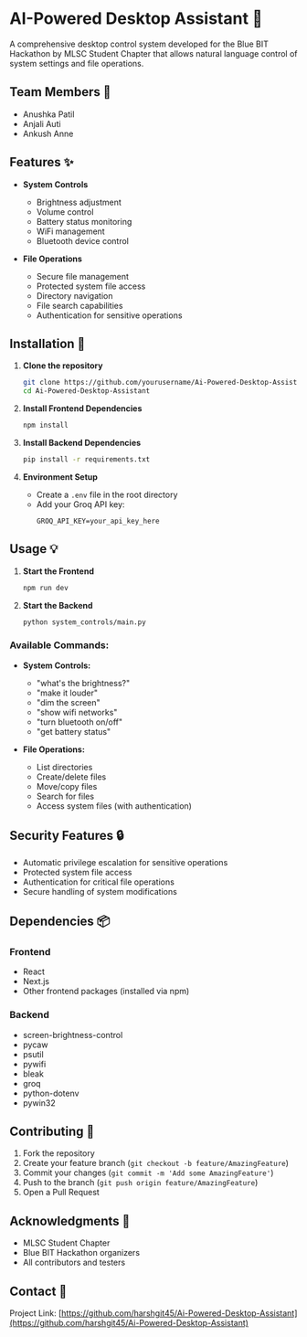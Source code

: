 # AI-Powered Desktop Assistant 🤖

A comprehensive desktop control system developed for the Blue BIT Hackathon by MLSC Student Chapter that allows natural language control of system settings and file operations.

## Team Members 👥

- Anushka Patil
- Anjali Auti
- Ankush Anne

## Features ✨

- **System Controls**
  - Brightness adjustment
  - Volume control
  - Battery status monitoring
  - WiFi management
  - Bluetooth device control

- **File Operations**
  - Secure file management
  - Protected system file access
  - Directory navigation
  - File search capabilities
  - Authentication for sensitive operations

## Installation 🚀

1. **Clone the repository**
   ```bash
   git clone https://github.com/yourusername/Ai-Powered-Desktop-Assistant.git
   cd Ai-Powered-Desktop-Assistant
   ```

2. **Install Frontend Dependencies**
   ```bash
   npm install
   ```

3. **Install Backend Dependencies**
   ```bash
   pip install -r requirements.txt
   ```

4. **Environment Setup**
   - Create a `.env` file in the root directory
   - Add your Groq API key:
     ```
     GROQ_API_KEY=your_api_key_here
     ```

## Usage 💡

1. **Start the Frontend**
   ```bash
   npm run dev
   ```

2. **Start the Backend**
   ```bash
   python system_controls/main.py
   ```

### Available Commands:

- **System Controls:**
  - "what's the brightness?"
  - "make it louder"
  - "dim the screen"
  - "show wifi networks"
  - "turn bluetooth on/off"
  - "get battery status"

- **File Operations:**
  - List directories
  - Create/delete files
  - Move/copy files
  - Search for files
  - Access system files (with authentication)

## Security Features 🔒

- Automatic privilege escalation for sensitive operations
- Protected system file access
- Authentication for critical file operations
- Secure handling of system modifications

## Dependencies 📦

### Frontend
- React
- Next.js
- Other frontend packages (installed via npm)

### Backend
- screen-brightness-control
- pycaw
- psutil
- pywifi
- bleak
- groq
- python-dotenv
- pywin32

## Contributing 🤝

1. Fork the repository
2. Create your feature branch (`git checkout -b feature/AmazingFeature`)
3. Commit your changes (`git commit -m 'Add some AmazingFeature'`)
4. Push to the branch (`git push origin feature/AmazingFeature`)
5. Open a Pull Request

## Acknowledgments 👏

- MLSC Student Chapter
- Blue BIT Hackathon organizers
- All contributors and testers

## Contact 📧

Project Link: [https://github.com/harshgit45/Ai-Powered-Desktop-Assistant](https://github.com/harshgit45/Ai-Powered-Desktop-Assistant)
